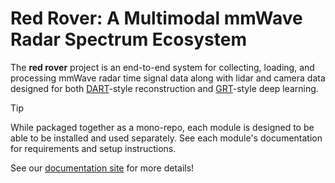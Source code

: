 # Red Rover: A Multimodal mmWave Radar Spectrum Ecosystem

The **red rover** project is an end-to-end system for collecting, loading, and processing mmWave radar time signal data along with lidar and camera data designed for both [DART](https://wiselabcmu.github.io/dart/)-style reconstruction and [GRT](https://wiselabcmu.github.io/grt/)-style deep learning.

> [!TIP]
> While packaged together as a mono-repo, each module is designed to be able to be installed and used separately. See each module's documentation for requirements and setup instructions.

See our [documentation site](https://radarml.github.io/red-rover/) for more details!
